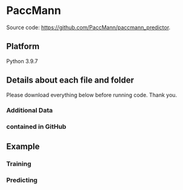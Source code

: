 # PaccMann

Source code: <https://github.com/PaccMann/paccmann_predictor>.

## Platform

Python 3.9.7

## Details about each file and folder
Please download everything below before running code. Thank you.
### Additional Data

### contained in GitHub


## Example

### Training



### Predicting


